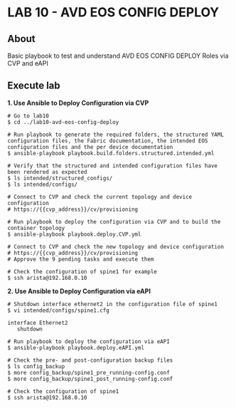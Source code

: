 # LAB 10 - AVD EOS CONFIG DEPLOY

## About

Basic playbook to test and understand AVD EOS CONFIG DEPLOY Roles via CVP and eAPI

## Execute lab

__1. Use Ansible to Deploy Configuration via CVP__

```shell
# Go to lab10
$ cd ../lab10-avd-eos-config-deploy

# Run playbook to generate the required folders, the structured YAML configuration files, the Fabric documentation, the intended EOS configuration files and the per device documentation
$ ansible-playbook playbook.build.folders.structured.intended.yml

# Verify that the structured and intended configuration files have been rendered as expected
$ ls intended/structured_configs/
$ ls intended/configs/

# Connect to CVP and check the current topology and device configuration
# https://{{cvp_address}}/cv/provisioning

# Run playbook to deploy the configuration via CVP and to build the container topology
$ ansible-playbook playbook.deploy.CVP.yml

# Connect to CVP and check the new topology and device configuration
# https://{{cvp_address}}/cv/provisioning
# Approve the 9 pending tasks and execute them

# Check the configuration of spine1 for example
$ ssh arista@192.168.0.10

```

__2. Use Ansible to Deploy Configuration via eAPI__

```shell
# Shutdown interface ethernet2 in the configuration file of spine1
$ vi intended/configs/spine1.cfg

interface Ethernet2
   shutdown

# Run playbook to deploy the configuration via eAPI
$ ansible-playbook playbook.deploy.eAPI.yml

# Check the pre- and post-configuration backup files
$ ls config_backup
$ more config_backup/spine1_pre_running-config.conf
$ more config_backup/spine1_post_running-config.conf

# Check the configuration of spine1
$ ssh arista@192.168.0.10
```